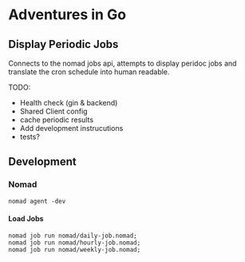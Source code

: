 # Adventures in Go
## Display Periodic Jobs

Connects to the nomad jobs api, attempts to display peridoc jobs and translate the cron schedule into human readable.

TODO:
 * Health check (gin & backend)
 * Shared Client config 
 * cache periodic results
 * Add development instrucutions
 * tests? 

## Development
### Nomad
```
nomad agent -dev
```
#### Load Jobs
```
nomad job run nomad/daily-job.nomad;
nomad job run nomad/hourly-job.nomad;
nomad job run nomad/weekly-job.nomad;
```